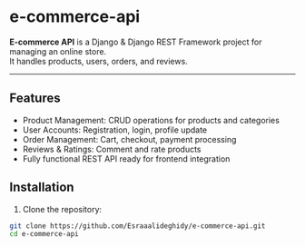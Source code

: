 # e-commerce-api

**E-commerce API** is a Django & Django REST Framework project for managing an online store.  
It handles products, users, orders, and reviews.

---

## Features
- Product Management: CRUD operations for products and categories  
- User Accounts: Registration, login, profile update  
- Order Management: Cart, checkout, payment processing  
- Reviews & Ratings: Comment and rate products  
- Fully functional REST API ready for frontend integration

## Installation
1. Clone the repository:
```bash
git clone https://github.com/Esraaalideghidy/e-commerce-api.git
cd e-commerce-api
